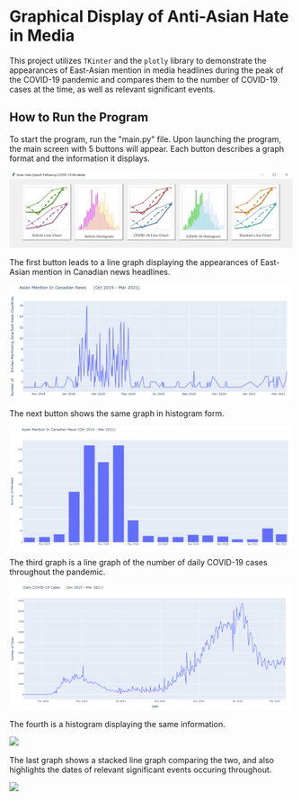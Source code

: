 # Graphical Display of Anti-Asian Hate in Media

This project utilizes `TKinter` and the `plotly` library to demonstrate the appearances of East-Asian mention in media headlines during the peak of the COVID-19 pandemic and compares them to the number of COVID-19 cases at the time, as well as relevant significant events.

## How to Run the Program

To start the program, run the "main.py" file. Upon launching the program, the main screen with 5 buttons will appear. Each button describes a graph format and the information it displays.

![](images/main_screen.png)

The first button leads to a line graph displaying the appearances of East-Asian mention in Canadian news headlines.

![](images/article_line.png)

The next button shows the same graph in histogram form.

![](images/article_histogram.png)

The third graph is a line graph of the number of daily COVID-19 cases throughout the pandemic.

![](images/covid_line.png)

The fourth is a histogram displaying the same information.

![](images/covid_histogram)

The last graph shows a stacked line graph comparing the two, and also highlights the dates of relevant significant events occuring throughout.

![](images/stacked_line_graph.png)
